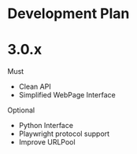 Development Plan
=

3.0.x
==

Must

* Clean API
* Simplified WebPage Interface

Optional

* Python Interface
* Playwright protocol support
* Improve URLPool
